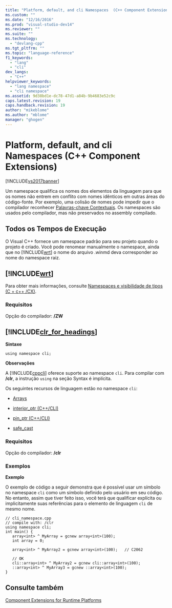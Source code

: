 ```yaml
---
title: "Platform, default, and cli Namespaces  (C++ Component Extensions) | Microsoft Docs"
ms.custom: ""
ms.date: "12/16/2016"
ms.prod: "visual-studio-dev14"
ms.reviewer: ""
ms.suite: ""
ms.technology: 
  - "devlang-cpp"
ms.tgt_pltfrm: ""
ms.topic: "language-reference"
f1_keywords: 
  - "lang"
  - "cli"
dev_langs: 
  - "C++"
helpviewer_keywords: 
  - "lang namespace"
  - "cli namespace"
ms.assetid: 9d38bd1e-dc78-47d1-a84b-9b4683e52c9c
caps.latest.revision: 19
caps.handback.revision: 19
author: "mikeblome"
ms.author: "mblome"
manager: "ghogen"
---
```

# Platform, default, and cli Namespaces  (C++ Component Extensions)
[!INCLUDE[vs2017banner](../assembler/inline/includes/vs2017banner.md)]

Um namespace qualifica os nomes dos elementos da linguagem para que os nomes não entrem em conflito com nomes idênticos em outras áreas do código\-fonte.  Por exemplo, uma colisão de nomes pode impedir que o compilador reconhecer [Palavras\-chave Contextuais](../windows/context-sensitive-keywords-cpp-component-extensions.md).  Os namespaces são usados pelo compilador, mas não preservados no assembly compilado.  
  
## Todos os Tempos de Execução  
 O Visual C\+\+ fornece um namespace padrão para seu projeto quando o projeto é criado.  Você pode renomear manualmente o namespace, ainda que no [!INCLUDE[wrt](../atl/reference/includes/wrt_md.md)] o nome do arquivo .winmd deva corresponder ao nome do namespace raiz.  
  
## [!INCLUDE[wrt](../atl/reference/includes/wrt_md.md)]  
 Para obter mais informações, consulte [Namespaces e visibilidade de tipos \(C \+ c\+\+ \/CX\)](http://msdn.microsoft.com/library/windows/apps/hh969551.aspx).  
  
### Requisitos  
 Opção do compilador: **\/ZW**  
  
## [!INCLUDE[clr_for_headings](../dotnet/includes/clr_for_headings_md.md)]  
 **Sintaxe**  
  
```  
using namespace cli;  
```  
  
 **Observações**  
  
 A [!INCLUDE[cppcli](../build/reference/includes/cppcli_md.md)] oferece suporte ao namespace `cli`.  Para compilar com **\/clr**, a instrução `using` na seção Syntax é implícita.  
  
 Os seguintes recursos de linguagem estão no namespace `cli`:  
  
-   [Arrays](../windows/arrays-cpp-component-extensions.md)  
  
-   [interior\_ptr \(C\+\+\/CLI\)](../windows/interior-ptr-cpp-cli.md)  
  
-   [pin\_ptr \(C\+\+\/CLI\)](../Topic/pin_ptr%20\(C++-CLI\).md)  
  
-   [safe\_cast](../windows/safe-cast-cpp-component-extensions.md)  
  
### Requisitos  
 Opção do compilador: **\/clr**  
  
### Exemplos  
 **Exemplo**  
  
 O exemplo de código a seguir demonstra que é possível usar um símbolo no namespace `cli` como um símbolo definido pelo usuário em seu código.  No entanto, assim que tiver feito isso, você terá que qualificar explícita ou implicitamente suas referências para o elemento de linguagem `cli` de mesmo nome.  
  
```  
// cli_namespace.cpp  
// compile with: /clr  
using namespace cli;  
int main() {  
   array<int> ^ MyArray = gcnew array<int>(100);  
   int array = 0;  
  
   array<int> ^ MyArray2 = gcnew array<int>(100);   // C2062  
  
   // OK  
   cli::array<int> ^ MyArray2 = gcnew cli::array<int>(100);  
   ::array<int> ^ MyArray3 = gcnew ::array<int>(100);  
}  
```  
  
## Consulte também  
 [Component Extensions for Runtime Platforms](../windows/component-extensions-for-runtime-platforms.md)